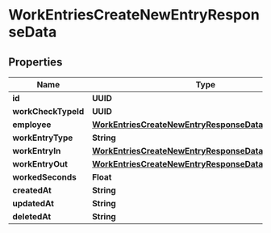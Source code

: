 

# WorkEntriesCreateNewEntryResponseData


## Properties

| Name | Type | Description | Notes |
|------------ | ------------- | ------------- | -------------|
|**id** | **UUID** |  |  [optional] |
|**workCheckTypeId** | **UUID** |  |  [optional] |
|**employee** | [**WorkEntriesCreateNewEntryResponseDataEmployee**](WorkEntriesCreateNewEntryResponseDataEmployee.md) |  |  [optional] |
|**workEntryType** | **String** |  |  [optional] |
|**workEntryIn** | [**WorkEntriesCreateNewEntryResponseDataWorkEntryIn**](WorkEntriesCreateNewEntryResponseDataWorkEntryIn.md) |  |  [optional] |
|**workEntryOut** | [**WorkEntriesCreateNewEntryResponseDataWorkEntryOut**](WorkEntriesCreateNewEntryResponseDataWorkEntryOut.md) |  |  [optional] |
|**workedSeconds** | **Float** |  |  [optional] |
|**createdAt** | **String** |  |  [optional] |
|**updatedAt** | **String** |  |  [optional] |
|**deletedAt** | **String** |  |  [optional] |




